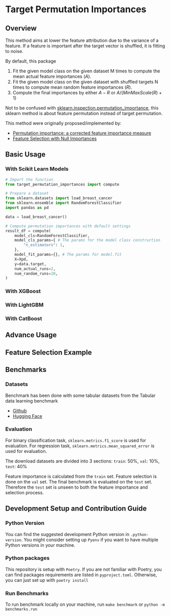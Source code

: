 # Target Permutation Importances

## Overview
This method aims at lower the feature attribution due to the variance of a feature.
If a feature is important after the target vector is shuffled, it is fitting to noise.

By default, this package 

1. Fit the given model class on the given dataset M times to compute the mean actual feature importances ($A$).
2. Fit the given model class on the given dataset with shuffled targets N times to compute mean random feature importances ($R$).
3. Compute the final importances by either $A - R$ or $A / (MinMaxScale(R) + 1)$

Not to be confused with [sklearn.inspection.permutation_importance](https://scikit-learn.org/stable/modules/generated/sklearn.inspection.permutation_importance.html#sklearn.inspection.permutation_importance),
this sklearn method is about feature permutation instead of target permutation.

This method were originally proposed/implemented by:
- [Permutation importance: a corrected feature importance measure](https://academic.oup.com/bioinformatics/article/26/10/1340/193348)
- [Feature Selection with Null Importances
](https://www.kaggle.com/code/ogrellier/feature-selection-with-null-importances/notebook)



## Basic Usage

### With Scikit Learn Models

```python
# Import the function
from target_permutation_importances import compute

# Prepare a dataset
from sklearn.datasets import load_breast_cancer
from sklearn.ensemble import RandomForestClassifier
import pandas as pd

data = load_breast_cancer()

# Compute permutation importances with default settings
result_df = compute(
    model_cls=RandomForestClassifier,
    model_cls_params={ # The params for the model class construction
        "n_estimators": 1,
    },
    model_fit_params={}, # The params for model.fit
    X=Xpd,
    y=data.target,
    num_actual_runs=2,
    num_random_runs=10,
)
```

### With XGBoost

### With LightGBM

### With CatBoost

## Advance Usage

## Feature Selection Example

## Benchmarks

### Datasets
Benchmark has been done with some tabular datasets from the Tabular data learning benchmark
- [Github](https://github.com/LeoGrin/tabular-benchmark/tree/main)
- [Hugging Face](https://huggingface.co/datasets/inria-soda/tabular-benchmark)


### Evaluation
For binary classification task, `sklearn.metrics.f1_score` is used for evaluation.
For regression task, `sklearn.metrics.mean_squared_error` is used for evaluation.

The download datasets are divided into 3 sections: `train`: 50%, `val`: 10%, `test`: 40%

Feature importance is calculated from the `train` set. Feature selection is done on the `val` set. 
The final benchmark is evaluated on the `test` set. Therefore the `test` set is unseen to both the feature importance and selection process.

## Development Setup and Contribution Guide
### Python Version
You can find the suggested development Python version in `.python-version`.
You might consider setting up `Pyenv` if you want to have multiple Python versions in your machine.

### Python packages
This repository is setup with `Poetry`. If you are not familiar with Poetry, you can find packages requirements are listed in `pyproject.toml`. 
Otherwise, you can just set up with `poetry install`


### Run Benchmarks
To run benchmark locally on your machine, run `make benchmark` or `python -m benchmarks.run`



